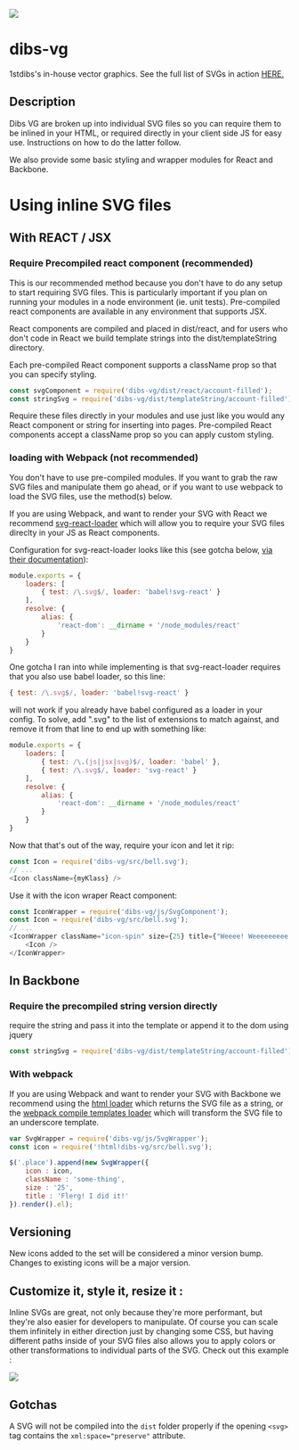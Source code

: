 ![](https://cdn.rawgit.com/1stdibs/dibs-vg/master/src/logo-no-reg.svg)

# dibs-vg 
1stdibs's in-house vector graphics. See the full list of SVGs in action [HERE.](http://beautifulcode.1stdibs.com/dibs-vg/)

## Description

Dibs VG are broken up into individual SVG files so you can require them to be inlined in your HTML, or required directly in your client side JS for easy use. Instructions on how to do the latter follow.

We also provide some basic styling and wrapper modules for React and Backbone. 

# Using inline SVG files

## With REACT / JSX

### Require Precompiled react component (recommended)

This is our recommended method because you don't have to do any setup to start requiring SVG files. This is particularly important if you plan on running your modules in a node environment (ie. unit tests). Pre-compiled react components are available in any environment that supports JSX. 

React components are compiled and placed in dist/react, and for users who don't code in React we build template strings into the dist/templateString directory. 

Each pre-compiled React component supports a className prop so that you can specify styling. 

```js
const svgComponent = require('dibs-vg/dist/react/account-filled');
const stringSvg = require('dibs-vg/dist/templateString/account-filled');
```

Require these files directly in your modules and use just like you would any React component or string for inserting into pages. Pre-compiled React components accept a className prop so you can apply custom styling. 

### loading with Webpack (not recommended)

You don't have to use pre-compiled modules. If you want to grab the raw SVG files and manipulate them go ahead, or if you want to use webpack to load the SVG files, use the method(s) below.

If you are using Webpack, and want to render your SVG with React we recommend [svg-react-loader](https://github.com/jhamlet/svg-react-loader) which will allow you to require your SVG files direclty in your JS as React components.

Configuration for svg-react-loader looks like this (see gotcha below, [via their documentation](https://github.com/jhamlet/svg-react-loader)): 

```js
module.exports = {
    loaders: [
        { test: /\.svg$/, loader: 'babel!svg-react' }
    ],
    resolve: {
        alias: {
            'react-dom': __dirname + '/node_modules/react'
        }
    }
}
```

One gotcha I ran into while implementing is that svg-react-loader requires that you also use babel loader, so this line: 

```js
{ test: /\.svg$/, loader: 'babel!svg-react' }
```

will not work if you already have babel configured as a loader in your config. To solve, add ".svg" to the list of extensions to match against, and remove it from that line to end up with something like:

```js
module.exports = {
    loaders: [
        { test: /\.(js|jsx|svg)$/, loader: 'babel' },
        { test: /\.svg$/, loader: 'svg-react' }
    ],
    resolve: {
        alias: {
            'react-dom': __dirname + '/node_modules/react'
        }
    }
}
```

Now that that's out of the way, require your icon and let it rip:

```js
const Icon = require('dibs-vg/src/bell.svg');
// ...
<Icon className={myKlass} />
```

Use it with the icon wraper React component:
```js
const IconWrapper = require('dibs-vg/js/SvgComponent');
const Icon = require('dibs-vg/src/bell.svg');
// ...
<IconWrapper className="icon-spin" size={25} title={"Weeee! Weeeeeeeee!"}>
    <Icon />
</IconWrapper>
```

## In Backbone

### Require the precompiled string version directly

require the string and pass it into the template or append it to the dom using jquery

```js
const stringSvg = require('dibs-vg/dist/templateString/account-filled');
```
### With webpack

If you are using Webpack and want to render your SVG with Backbone we recommend using the [html loader](https://www.npmjs.com/package/html-loader) which returns the SVG file as a string, or the [webpack compile templates loader](https://www.npmjs.com/package/webpack-compile-templates) which will transform the SVG file to an underscore template.

```js
var SvgWrapper = require('dibs-vg/js/SvgWrapper');
const icon = require('!html!dibs-vg/src/bell.svg');

$('.place').append(new SvgWrapper({
    icon : icon,
    className : 'some-thing',
    size : '25',
    title : 'Flerg! I did it!'
}).render().el);
```

## Versioning

New icons added to the set will be considered a minor version bump. Changes to existing icons will be a major version.  

## Customize it, style it, resize it : 

Inline SVGs are great, not only because they're more performant, but they're also easier for developers to manipulate. Of course you can scale them infinitely in either direction just by changing some CSS, but having different paths inside of your SVG files also allows you to apply colors or other transformations to individual parts of the SVG. Check out this example : 

![](https://cdn.rawgit.com/1stdibs/dibs-vg/master/readme_imgs/do-not-edit-two-color.svg)

## Gotchas

A SVG will not be compiled into the `dist` folder properly if the opening `<svg>` tag contains the `xml:space="preserve"` attribute.